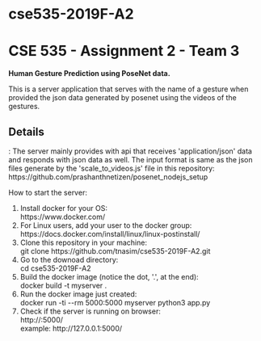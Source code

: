 # cse535-2019F-A2
<h1>CSE 535 - Assignment 2 - Team 3</h1>
<b>Human Gesture Prediction using PoseNet data.</b>

This is a server application that serves with the name of a gesture when provided the json data generated by posenet using the videos of the gestures.

<h2>Details</h2>:
The server mainly provides with api that receives 'application/json' data and responds with json data as well.
The input format is same as the json files generate by the 'scale_to_videos.js' file in this repository:
https://github.com/prashanthnetizen/posenet_nodejs_setup

How to start the server:
<ol>
	<li>Install docker for your OS: <br/>
		https://www.docker.com/
	</li>
	<li>For Linux users, add your user to the docker group: <br/>
		https://docs.docker.com/install/linux/linux-postinstall/
	</li>
	<li>Clone this repository in your machine: <br/>
		git clone https://github.com/tnasim/cse535-2019F-A2.git
	</li>
	<li>Go to the downoad directory: <br/>
		cd cse535-2019F-A2
	</li>
	<li>Build the docker image (notice the dot, '.', at the end): <br/>
		docker build -t myserver .
	</li>
	<li>Run the docker image just created: <br/>
		docker run -ti --rm 5000:5000 myserver python3 app.py
	</li>
	<li>Check if the server is running on browser: <br/>
		http://<your-server-url>:5000/ <br/>
		example: http://127.0.0.1:5000/
	</li>
</ol>
